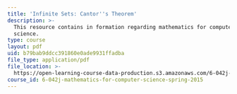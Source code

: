 ```yaml
---
title: 'Infinite Sets: Cantor''s Theorem'
description: >-
  This resource contains in formation regarding mathematics for computer
  science.
type: course
layout: pdf
uid: b79bab9ddcc391860e0ade9931ffadba
file_type: application/pdf
file_location: >-
  https://open-learning-course-data-production.s3.amazonaws.com/6-042j-mathematics-for-computer-science-spring-2015/b79bab9ddcc391860e0ade9931ffadba_MIT6_042JS16_CantorsTheo.pdf
course_id: 6-042j-mathematics-for-computer-science-spring-2015
---
```

